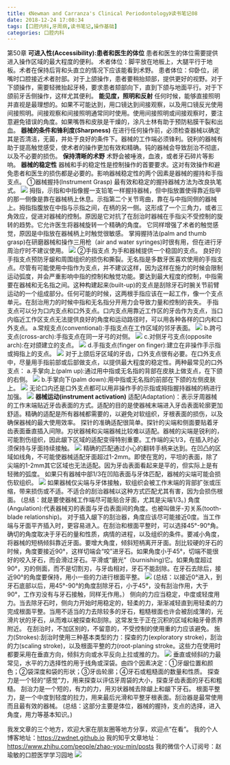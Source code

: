 ```yaml
---
title: 《Newman and Carranza's Clinical Periodontology》读书笔记08
date: 2018-12-24 17:08:34
tags: [口腔内科,牙周病,读书笔记,操作基础]
categories: 口腔内科
---
```

第50章
**可进入性(Accessibility):患者和医生的体位**
患者和医生的体位需要提供进入操作区域的最大程度的便利。
术者体位：脚平放在地板上，大腿平行于地板。术者在保持后背和头直立的情况下应该能看到术野。
患者体位：仰卧位，闭嘴时口腔接近术者肘部。对于上颌操作，患者要稍抬颏部，提供更好的视野。对于下颌操作，需要轻微抬起牙椅，要求患者颏部向下，直到下颌与地面平行。对于下颌前牙舌侧操作，这样尤其便利。
**能见度，照明和反射**
任何时候，能够直接照明并直视是最理想的。如果不可能达到，用口镜达到间接观察，以及用口镜反光使用间接照明。间接观察和间接照明通常同时使用。使用间接照明或间接观察时，要注意避免错误的角度。如果嘴唇和皮肤是干燥的，涂凡士林有助于预防粘膜干裂和出血。
**器械的条件和锋利度(Sharpness)**
在进行任何操作前，必须检查器械以确定其是否清洁，无菌，并处于良好的条件下。器械的工作端必须锋利。锐利的器械有助于提高触觉感受，使术者的操作更加有效和精确。钝的器械会导致刮治不彻底，以及不必要的损伤。
**保持清晰的术野**
术野会被唾液，血液，或者牙石碎片等影响。
**器械的稳定性**
器械和手的稳定性是控制操作的首要要求。这对有效操作和避免患者和医生的损伤都是必要的。影响器械稳定性的两个因素是器械的握持和手指支点。
①器械握持(Instrument Grasp)
最有效和稳定的握持器械方法为改良执笔式。
![](https://zymblog-1258069789.cos.ap-chengdu.myqcloud.com/blog0067-lcyzbxbj08/01.jpg)
拇指，示指和中指像握一支铅笔一样握持器械，但中指放置使得靠近指甲的那一侧像是靠在器械柄上休息。示指第二个关节弯曲，靠在与中指同侧的器械上。拇指指腹放在中指与示指之间，在柄的另一侧。这形成了一个三角力，或者三角效应，促进对器械的控制。原因是它对抗了在刮治时器械在手指尖不受控制的旋转的趋势。它允许医生将器械旋转一个精确的角度。 它同样增强了术者的触觉感觉，原因是中指放在器械柄上时触觉很敏感。
掌拇握持法(palm and thumb grasp)在研磨器械和操作三用枪（air and water syringes)时很有用，但在进行牙周治疗时不建议使用。
![](https://zymblog-1258069789.cos.ap-chengdu.myqcloud.com/blog0067-lcyzbxbj08/02.jpg)
②手指支点
为手和器械提供一个稳固的支点。
良好的手指支点预防牙龈和周围组织的损伤和撕裂。无名指是多数牙医喜欢使用的手指支点。尽管有可能使用中指作为支点，并不建议这样，因为这样在施力的时候会限制运动弧度，并会严重影响中指的控制和触觉功能。要达到最大程度的控制，中指需要在器械和无名指之间。这种构建起来(built-up)的支点是刮除牙石时腕关节前臂运动的一个组成部分。任何可能的时候，这两根手指应该在一起工作，像一个支点单元。在刮治用力的时候中指和无名指分开用力会导致力量和控制的丧失。
手指支点可以分为口内支点和口外支点。口内支点用靠近工作区的牙齿作为支点，当口内临近工作区支点无法提供良好的角度和运动路径时，可以用各种各样的口内和口外支点。
a.常规支点(conventional):手指支点在工作区域的邻牙表面。
![](https://zymblog-1258069789.cos.ap-chengdu.myqcloud.com/blog0067-lcyzbxbj08/03.jpg)
b.跨弓支点(cross-arch):手指支点在同一牙弓的对侧。
![](https://zymblog-1258069789.cos.ap-chengdu.myqcloud.com/blog0067-lcyzbxbj08/04.jpg)
c.对侧牙弓支点(opposite arch):在对颌建立的支点。
![](https://zymblog-1258069789.cos.ap-chengdu.myqcloud.com/blog0067-lcyzbxbj08/05.jpg)
d.手指支点(finger on finger):建立在非操作手示指或拇指上的支点。
![](https://zymblog-1258069789.cos.ap-chengdu.myqcloud.com/blog0067-lcyzbxbj08/06.jpg)
对于上颌后牙区域的牙齿，口外支点很有必要。在口外支点中，尽量用手指前部或后部做支点，以提供最大程度的稳定性。两种最常见的口外支点：
a.手掌向上(palm up):通过用中指或无名指的背部在皮肤上做支点，在下颌的右侧。
![](https://zymblog-1258069789.cos.ap-chengdu.myqcloud.com/blog0067-lcyzbxbj08/07.jpg)
b.手掌向下(palm down):用中指或无名指的前部在下颌的左侧皮肤上。
![](https://zymblog-1258069789.cos.ap-chengdu.myqcloud.com/blog0067-lcyzbxbj08/08.jpg)
无论口内还是口外支点都可以用非操作手的示指或拇指握持器械的柄进行加强。
![](https://zymblog-1258069789.cos.ap-chengdu.myqcloud.com/blog0067-lcyzbxbj08/09.jpg)
**器械运动(instrument activation)**
适配(Adaptation)：表示牙周器械的工作末端贴近牙齿表面的方式。适配的目的是使器械末端进入牙齿表面轮廓更加舒适。精确的适配是所有器械都需要的，以避免对软组织，牙根表面的损伤，以及确保器械的最大使用效率。
探针的准确适配很简单。探针的尖端和侧面要贴着牙齿表面垂直插入间隙。刃状器械和尖端器械比较难以适配。器械的尖端是锐利的，可能割伤组织，因此龈下区域的适配变得特别重要。工作端的尖1/3，在插入时必须保持与牙面持续接触。
![](https://zymblog-1258069789.cos.ap-chengdu.myqcloud.com/blog0067-lcyzbxbj08/10.jpg)
精确的匹配通过小心的翻转手柄来达到。在凹凸的区域如线角，不可能使器械适配牙面超过1-2mm。即使在宽的，平坦的表面，除了尖端的1-2mm其它区域也无法适配。因为牙齿表面看起来是平的，但实际上是有轻微的弧度。
如果只有器械中部1/3在凹陷表面与牙体匹配，器械的尖端可能会损伤软组织。
![](https://zymblog-1258069789.cos.ap-chengdu.myqcloud.com/blog0067-lcyzbxbj08/11.jpg)
如果器械仅尖端与牙体接触，软组织会被工作末端的背部扩张或压缩，带来损伤或不适。不适合的刮治器械以这种方式匹配尤其有害，因为会损伤根面。
(总结：就是要使器械工作端尽可能贴合牙面，尤其是尖端1/3。)
角度(Angulation):代表器械刃的表面与牙齿表面间的角度。也被叫做牙-刃关系(tooth-blade relationship)。
对于插入龈下的刮治器，角度应该尽可能接近0度。当工作端与牙面平齐插入时，更容易进入。在刮治和根面平整时，可以选择45°-90°角。确切的角度取决于牙石的量和性质，病情的进程，以及组织的条件。要减小角度，将器械的短柄倾斜靠近牙面。要增大角度，倾斜短柄离开牙面。刮比较硬的牙石的时候，角度要接近90°，这样切端会“咬”进牙石。如果角度小于45°，切端不能很好的咬入牙石，而会滑过牙石。平滑或“磨光”（burnishing)它。如果角度超过90°，刃的侧面，而不是切割刃，与牙齿相对，牙石不能刮除。在牙石去除后，接近90°的角度要保持，用小一些的力进行根面平整。
![](https://zymblog-1258069789.cos.ap-chengdu.myqcloud.com/blog0067-lcyzbxbj08/12.jpg)
(总结：以接近0°进入，到牙石底部以后，用45°-90°的角度刮除牙石，小于45°，没有刮治作用，大于90°，工作刃没有与牙石接触，同样无作用。）
侧向的力应当稳定，中度或轻度用力。当去除牙石时，侧向力开始时用稳定的，轻柔的力，渐渐减轻直到用轻柔的力完成根面平整。当用不适当的力去除较多的牙石，粗糙根面也许会被刮成薄的，光滑片状的牙石，从而难以被探查和刮除。这常发生于正在沉积的区域和釉牙骨质界附近。
在刮治时，不加区别的，不留意的，不受控制的使用重的力应该避免。
施力(Strokes):刮治时使用三种基本类型的力：探查的力(exploratory stroke)，刮治的力(scaling stroke)，以及根面平整的力(root-planing stroke。这些力在使用时都要采用在垂直方向，倾斜方向或水平反向上拉或推的力。
![](https://zymblog-1258069789.cos.ap-chengdu.myqcloud.com/blog0067-lcyzbxbj08/13.jpg)
垂直或倾斜的力最常见，水平的力选择性的用于线角或深袋。由四个因素决定：①牙龈位置和颜色；②袋深度和袋的形状；③牙齿轮廓；④牙石或粗糙面的数量和性质。
探查力是一个轻的“感觉”力，用来探查以评估牙周袋的大小，探查牙齿表面的牙石和粗糙。
刮治力是一个短的，有力的力，用刃状器械去除龈上和龈下牙石。
根面平整力，是一个中度到轻度的拉力，用来最后光滑和平整牙根表面。刮治器是最常使用而且最有效的器械。
(总结：这部分主要是体位，器械的握持，支点的选择，进入角度，用力等基本知识。)

我发文章的三个地方，欢迎大家在朋友圈等地方分享，欢迎点“在看”。
我的个人博客地址：https://zwdnet.github.io
我的知乎文章地址： https://www.zhihu.com/people/zhao-you-min/posts
我的微信个人订阅号：赵瑜敏的口腔医学学习园地
![](https://zymblog-1258069789.cos.ap-chengdu.myqcloud.com/other/wx.jpg)
